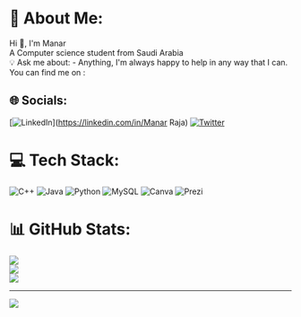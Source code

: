 # 💫 About Me:
Hi 👋, I'm Manar<br>A Computer science student from Saudi Arabia<br>💡 Ask me about: - Anything, I'm always happy to help in any way that I can. You can find me on : 


## 🌐 Socials:
[![LinkedIn](https://img.shields.io/badge/LinkedIn-%230077B5.svg?logo=linkedin&logoColor=white)](https://linkedin.com/in/Manar Raja) [![Twitter](https://img.shields.io/badge/Twitter-%231DA1F2.svg?logo=Twitter&logoColor=white)](https://twitter.com/manarrm9) 

# 💻 Tech Stack:
![C++](https://img.shields.io/badge/c++-%2300599C.svg?style=flat&logo=c%2B%2B&logoColor=white) ![Java](https://img.shields.io/badge/java-%23ED8B00.svg?style=flat&logo=java&logoColor=white) ![Python](https://img.shields.io/badge/python-3670A0?style=flat&logo=python&logoColor=ffdd54) ![MySQL](https://img.shields.io/badge/mysql-%2300f.svg?style=flat&logo=mysql&logoColor=white) ![Canva](https://img.shields.io/badge/Canva-%2300C4CC.svg?style=flat&logo=Canva&logoColor=white) ![Prezi](https://img.shields.io/badge/Prezi-%23000000.svg?style=flat&logo=Prezi&logoColor=white)
# 📊 GitHub Stats:
![](https://github-readme-stats.vercel.app/api?username=manarrm90&theme=dark&hide_border=false&include_all_commits=false&count_private=false)<br/>
![](https://github-readme-streak-stats.herokuapp.com/?user=manarrm90&theme=dark&hide_border=false)<br/>
![](https://github-readme-stats.vercel.app/api/top-langs/?username=manarrm90&theme=dark&hide_border=false&include_all_commits=false&count_private=false&layout=compact)

---
[![](https://visitcount.itsvg.in/api?id=manarrm90&icon=0&color=12)](https://visitcount.itsvg.in)
